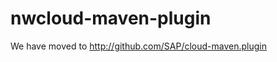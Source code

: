 nwcloud-maven-plugin
====================

We have moved to http://github.com/SAP/cloud-maven.plugin